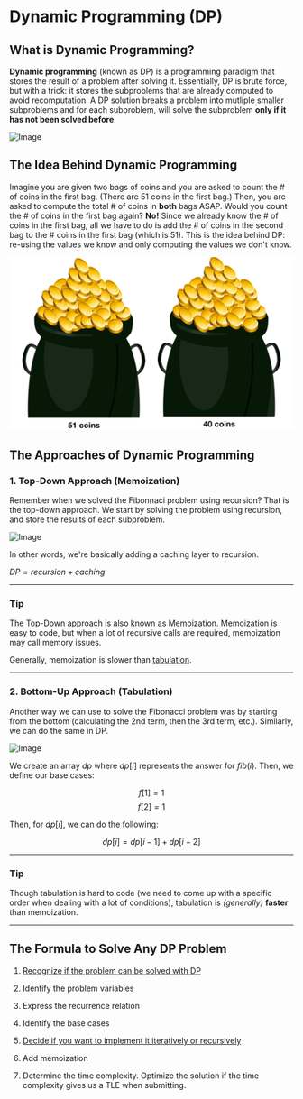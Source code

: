# Dynamic Programming (DP)

## What is Dynamic Programming?

**Dynamic programming** (known as DP) is a programming paradigm that stores the result of a problem after solving it. Essentially, DP is brute force, but with a trick: it stores the subproblems that are already computed to avoid recomputation. A DP solution breaks a problem into mutliple smaller subproblems and for each subproblem, will solve the subproblem **only if it has not been solved before**.

![Image](https://miro.medium.com/max/970/1*7pbs4HCE_K6cH6jkcgxw_A.png)

## The Idea Behind Dynamic Programming

Imagine you are given two bags of coins and you are asked to count the # of coins in the first bag. (There are $51$ coins in the first bag.) Then, you are asked to compute the total # of coins in **both** bags ASAP. Would you count the # of coins in the first bag again? **No!** Since we already know the # of coins in the first bag, all we have to do is add the # of coins in the second bag to the # coins in the first bag (which is $51$). This is the idea behind DP: re-using the values we know and only computing the values we don't know.

![Image](images/coin_bag.png)

## The Approaches of Dynamic Programming

### 1. Top-Down Approach (Memoization)

Remember when we solved the Fibonnaci problem using recursion? That is the top-down approach. We start by solving the problem using recursion, and store the results of each subproblem.

![Image](https://www.codesdope.com/staticroot/images/algorithm/dynamic4.png)

In other words, we're basically adding a caching layer to recursion.

$DP = recursion + caching$

---

### **Tip**

The Top-Down approach is also known as Memoization. Memoization is easy to code, but when a lot of recursive calls are required, memoization may call memory issues.

Generally, memoization is slower than [tabulation](https://github.com/aaronhma/algorithms/tree/master/techniques/dp#2-bottom-up-approach-tabulation).

---

### 2. Bottom-Up Approach (Tabulation)

Another way we can use to solve the Fibonacci problem was by starting from the bottom (calculating the $2$nd term, then the $3$rd term, etc.). Similarly, we can do the same in DP.

![Image](https://www.codesdope.com/staticroot/images/algorithm/dynamic6.png)

We create an array $dp$ where $dp[i]$ represents the answer for $fib(i)$. Then, we define our base cases:

$$f[1] = 1$$
$$f[2] = 1$$

Then, for $dp[i]$, we can do the following:

$$dp[i] = dp[i - 1] + dp[i - 2]$$

---

### **Tip**

Though tabulation is hard to code (we need to come up with a specific order when dealing with a lot of conditions), tabulation is _(generally)_ **faster** than memoization.

---

## The Formula to Solve Any DP Problem

1. [Recognize if the problem can be solved with DP](docs/when_to_use_dp.md)

2. Identify the problem variables
3. Express the recurrence relation
4. Identify the base cases
5. [Decide if you want to implement it iteratively or recursively](docs/tabulation_vs_memoization.md)
6. Add memoization
7. Determine the time complexity. Optimize the solution if the time complexity gives us a TLE when submitting.
